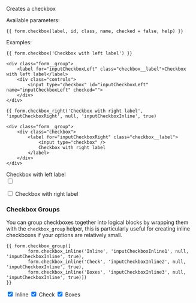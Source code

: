 Creates a checkbox

Available parameters:

	{{ form.checkbox(label, id, class, name, checked = false, help) }}

Examples:

	{{ form.checkbox('Checkbox with left label') }}

	<div class="form__group">
        <label for="inputCheckboxLeft" class="checkbox__label">Checkbox with left label</label>
        <div class="controls">
            <input type="checkbox" id="inputCheckboxLeft" name="inputCheckboxLeft" checked="">
        </div>
    </div>

    {{ form.checkbox_right('Checkbox with right label', 'inputCheckboxRight', null, 'inputCheckboxInline', true) 

    <div class="form__group">
        <div class="checkbox">
            <label for="inputCheckboxRight" class="checkbox__label">
                <input type="checkbox" />
                Checkbox with right label
            </label>
        </div>
    </div>

<form class="form--horizontal">
<div class="form__group">
    <label class="checkbox__label">Checkbox with left label</label>
    <div class="controls">
        <input type="checkbox" />
    </div>
</div>
</form>

<form class="form--horizontal">
<div class="form__group">
    <div class="checkbox">
        <label for="inputCheckboxRight" class="checkbox__label">
            <input type="checkbox" />
            Checkbox with right label
        </label>
    </div>
</div>
</form>

### Checkbox Groups

You can group checkboxes together into logical blocks by wrapping them with the `checkbox_group` helper, this is particularly useful for creating inline checkboxes if your options are relatively small.

    {{ form.checkbox_group([
            form.checkbox_inline('Inline', 'inputCheckboxInline1', null, 'inputCheckboxInline', true),
            form.checkbox_inline('Check', 'inputCheckboxInline2', null, 'inputCheckboxInline', true),
            form.checkbox_inline('Boxes', 'inputCheckboxInline3', null, 'inputCheckboxInline', true)]) 
    }}

<form class="form--horizontal">
<div class="form__group">
    <div class="checkbox">
        <label for="inputCheckboxInline1" class="checkbox--inline">
        <input type="checkbox" id="inputCheckboxInline1" name="inputCheckboxInline" checked="">
                Inline
        </label>
        <label for="inputCheckboxInline2" class="checkbox--inline">
        <input type="checkbox" id="inputCheckboxInline2" name="inputCheckboxInline" checked="">
                Check
        </label>
        <label for="inputCheckboxInline3" class="checkbox--inline">
        <input type="checkbox" id="inputCheckboxInline3" name="inputCheckboxInline" checked="">
                Boxes
        </label>
    </div>
</div>
</form>